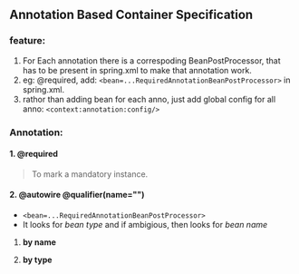 ## Annotation Based Container Specification

### feature:
1. For Each annotation there is a correspoding BeanPostProcessor, that has to be present in spring.xml to make that annotation work.
2. eg: @required, add: `<bean=...RequiredAnnotationBeanPostProcessor>` in spring.xml.
3. rathor than adding bean for each anno, just add global config for all anno: `<context:annotation:config/>`

### Annotation:
#### 1. @required
> To mark a mandatory instance.

#### 2. @autowire @qualifier(name="")
- `<bean=...RequiredAnnotationBeanPostProcessor>`
- It looks for _bean type_ and if ambigious, then looks for _bean name_
1. **by name**

2. **by type**
